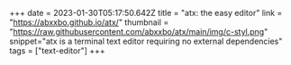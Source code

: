 +++
date = 2023-01-30T05:17:50.642Z
title = "atx: the easy editor"
link = "https://abxxbo.github.io/atx/"
thumbnail = "https://raw.githubusercontent.com/abxxbo/atx/main/img/c-styl.png"
snippet="atx is a terminal text editor requiring no external dependencies"
tags = ["text-editor"]
+++
